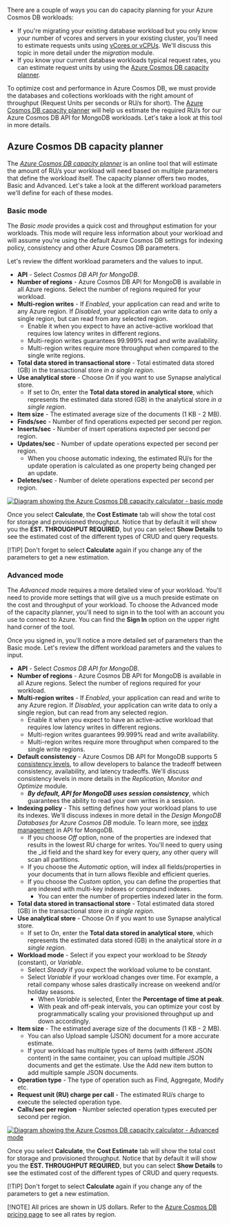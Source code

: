 There are a couple of ways you can do capacity planning for your Azure Cosmos DB workloads:

- If you're migrating your existing database workload but you only know your number of vcores and servers in your existing cluster, you'll need to estimate requests units using [vCores or vCPUs][/azure/cosmos-db/convert-vcore-to-request-unit]. We'll discuss this topic in more detail under the *migration* module.
- If you know your current database workloads typical request rates, you can estimate request units by using the [Azure Cosmos DB capacity planner][/capacitycalculator/].

To optimize cost and performance in Azure Cosmos DB, we must provide the  databases and collections workloads with the right amount of throughput (Request Units per seconds or RU/s for short). The [Azure Cosmos DB capacity planner][/capacitycalculator/] will help us estimate the required RU/s for our Azure Cosmos DB API for MongoDB workloads. Let's take a look at this tool in more details.

## Azure Cosmos DB capacity planner

The [*Azure Cosmos DB capacity planner*][/capacitycalculator/] is an online tool that will estimate the amount of RU/s your workload will need based on multiple parameters that define the workload itself. The capacity planner offers two modes, Basic and Advanced.  Let's take a look at the different workload parameters we'll define for each of these modes. 

### Basic mode

The *Basic mode* provides a quick cost and throughput estimation for your workloads.  This mode will require less information about your workload and will assume you're using the default Azure Cosmos DB settings for indexing policy, consistency and other Azure Cosmos DB parameters. 

Let's review the diffent workload parameters and the values to input.

- **API** -	Select *Cosmos DB API for MongoDB*.
- **Number of regions**	- Azure Cosmos DB API for MongoDB is available in all Azure regions. Select the number of regions required for your workload.
- **Multi-region writes** - If *Enabled*, your application can read and write to any Azure region. If *Disabled*, your application can write data to only a single region, but can read from any selected region. 
    - Enable it when you expect to have an active-active workload that requires low latency writes in different regions.
    - Multi-region writes guarantees 99.999% read and write availability. 
    - Multi-region writes require more throughput when compared to the single write regions.
- **Total data stored in transactional store** - Total estimated data stored (GB) in the transactional store *in a single region*.
- **Use analytical store** - Choose *On* if you want to use Synapse analytical store. 
    - If set to *On*, enter the **Total data stored in analytical store**, which represents the estimated data stored (GB) in the analytical store *in a single region*.
- **Item size** - The estimated average size of the documents (1 KB - 2 MB).
- **Finds/sec** - Number of find operations expected per second per region.
- **Inserts/sec** - Number of insert operations expected per second per region.
- **Updates/sec** - Number of update operations expected per second per region. 
    - When you choose automatic indexing, the estimated RU/s for the update operation is calculated as one property being changed per an update.
- **Deletes/sec** - Number of delete operations expected per second per region.

[![Diagram showing the Azure Cosmos DB capacity calculator - basic mode](../media/2-azure-cosmos-db-capacity-calculator-basic.png)](../media/2-azure-cosmos-db-capacity-calculator-basic.png#lightbox)

Once you select **Calculate**, the **Cost Estimate** tab will show the total cost for storage and provisioned throughput.  Notice that by default it will show you the **EST. THROUGHPUT REQUIRED**, but you can select **Show Details** to see the estimated cost of the different types of CRUD and query requests.

[!TIP] Don't forget to select **Calculate** again if you change any of the parameters to get a new estimation.

### Advanced mode

The *Advanced mode* requires a more detailed view of your workload. You'll need to provide more settings that will give us a much preside estimate on the cost and throughput of your workload. To choose the Advanced mode of the capacity planner, you'll need to sign in to the tool with an account you use to connect to Azure. You can find the **Sign In** option on the upper right hand corner of the tool. 

Once you signed in, you'll notice a more detailed set of parameters than the Basic mode. Let's review the diffent workload parameters and the values to input.

- **API** -	Select *Cosmos DB API for MongoDB*.
- **Number of regions**	- Azure Cosmos DB API for MongoDB is available in all Azure regions. Select the number of regions required for your workload.
- **Multi-region writes** - If *Enabled*, your application can read and write to any Azure region. If *Disabled*, your application can write data to only a single region, but can read from any selected region. 
    - Enable it when you expect to have an active-active workload that requires low latency writes in different regions.
    - Multi-region writes guarantees 99.999% read and write availability. 
    - Multi-region writes require more throughput when compared to the single write regions.
- **Default consistency** - Azure Cosmos DB API for MongoDB supports 5 [consistency levels][/azure/cosmos-db/consistency-levels], to allow developers to balance the tradeoff between consistency, availability, and latency tradeoffs. We'll discuss consistency levels in more details in the *Replication, Monitor and Optimize* module.
    - ***By default, API for MongoDB uses session consistency***, which guarantees the ability to read your own writes in a session.
- **Indexing policy** - This setting defines how your workload plans to use its indexes. We'll discuss indexes in more detail in the *Design MongoDB Databases for Azure Cosmos DB* module. To learn more, see [index management][azure/cosmos-db/mongodb/mongodb-indexing] in API for MongoDB.
    - If you choose *Off* option, none of the properties are indexed that results in the lowest RU charge for writes. You'll need to query using the _id field and the shard key for every query, any other query will scan all partitions.
    - If you choose the *Automatic* option, will index all fields/properties in your documents that in turn allows flexible and efficient queries.
    - If you choose the *Custom* option, you can define the properties that are indexed with multi-key indexes or compound indexes. 
        - You can enter the number of properties indexed later in the form. 
- **Total data stored in transactional store** - Total estimated data stored (GB) in the transactional store *in a single region*.
- **Use analytical store** - Choose *On* if you want to use Synapse analytical store. 
    - If set to *On*, enter the **Total data stored in analytical store**, which represents the estimated data stored (GB) in the analytical store *in a single region*.
- **Workload mode** - Select if you expect your workload to be *Steady* (constant), or *Variable*.
    - Select *Steady* if you expect the workload volume to be constant.
    - Select *Variable* if your workload changes over time. For example, a retail company whose sales drastically increase on weekend and/or holiday seasons.
        - When *Variable* is selected, Enter the **Percentage of time at peak**.
        - With peak and off-peak intervals, you can optimize your cost by programmatically scaling your provisioned throughput up and down accordingly.
- **Item size** - The estimated average size of the documents (1 KB - 2 MB).
    - You can also Upload sample (JSON) document for a more accurate estimate.
    - If your workload has multiple types of items (with different JSON content) in the same container, you can upload multiple JSON documents and get the estimate. Use the Add new item button to add multiple sample JSON documents.
- **Operation type** - The type of operation such as Find, Aggregate, Modify etc.
- **Request unit (RU) charge per call** - The estimated RU/s charge to execute the selected operation type.
- **Calls/sec per region** - Number selected operation types executed per second per region.

[![Diagram showing the Azure Cosmos DB capacity calculator - Advanced mode](../media/2-azure-cosmos-db-capacity-calculator-advanced.png)](../media/2-azure-cosmos-db-capacity-calculator-advanced.png#lightbox)

Once you select **Calculate**, the **Cost Estimate** tab will show the total cost for storage and provisioned throughput.  Notice that by default it will show you the **EST. THROUGHPUT REQUIRED**, but you can select **Show Details** to see the estimated cost of the different types of CRUD and query requests.

[!TIP] Don't forget to select **Calculate** again if you change any of the parameters to get a new estimation.

[!NOTE] All prices are shown in US dollars. Refer to the [Azure Cosmos DB pricing page][/pricing/details/cosmos-db/] to see all rates by region.

[/capacitycalculator/]: https://cosmos.azure.com/capacitycalculator/
[/azure/cosmos-db/consistency-levels]: https://docs.microsoft.com/azure/cosmos-db/consistency-levels
[azure/cosmos-db/mongodb/mongodb-indexing]: https://docs.microsoft.com/azure/cosmos-db/mongodb/mongodb-indexing
[/pricing/details/cosmos-db/]: https://azure.microsoft.com/pricing/details/cosmos-db/
[/azure/cosmos-db/convert-vcore-to-request-unit]: https://docs.microsoft.com/azure/cosmos-db/convert-vcore-to-request-unit